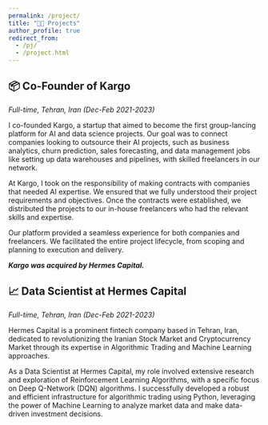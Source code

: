 ```yaml
---
permalink: /project/
title: "👨‍💻 Projects"
author_profile: true
redirect_from: 
  - /pj/
  - /project.html
---
```


📦 Co-Founder of Kargo
------
_Full-time, Tehran, Iran (Dec-Feb 2021-2023)_  

I co-founded Kargo, a startup that aimed to become the first group-lancing platform for AI and data science projects. Our goal was to connect companies looking to outsource their AI projects, such as business analytics, churn prediction, sales forecasting, and data management jobs like setting up data warehouses and pipelines, with skilled freelancers in our network.  

At Kargo, I took on the responsibility of making contracts with companies that needed AI expertise. We ensured that we fully understood their project requirements and objectives. Once the contracts were established, we distributed the projects to our in-house freelancers who had the relevant skills and expertise.  

Our platform provided a seamless experience for both companies and freelancers. We facilitated the entire project lifecycle, from scoping and planning to execution and delivery.   

***Kargo was acquired by Hermes Capital.***


📈 Data Scientist at Hermes Capital
------
_Full-time, Tehran, Iran (Dec-Feb 2021-2023)_  

Hermes Capital is a prominent fintech company based in Tehran, Iran, dedicated to revolutionizing the Iranian Stock Market and Cryptocurrency Market through its expertise in Algorithmic Trading and Machine Learning approaches.  

As a Data Scientist at Hermes Capital, my role involved extensive research and exploration of Reinforcement Learning Algorithms, with a specific focus on Deep Q-Network (DQN) algorithms. I successfully developed a robust and efficient infrastructure for algorithmic trading using Python, leveraging the power of Machine Learning to analyze market data and make data-driven investment decisions.  

